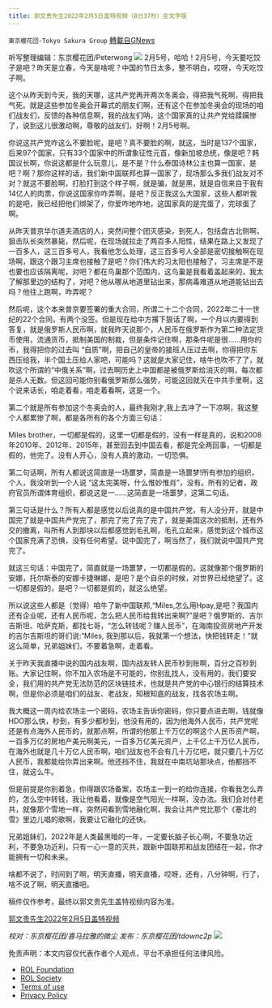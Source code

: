 ```yaml
---
title: 郭文贵先生2022年2月5日盖特视频（8分37秒）全文字版
---
```

`東京櫻花団-Tokyo Sakura Group` [轉載自GNews](https://gnews.org/zh-hans/1963028/)

听写整理编辑：东京樱花团/Peterwong
![](https://assets.gnews.org/wp-content/uploads/2022/02/1-48.png)
2月5号，哈哈！2月5号，今天要吃饺子是吧？昨天是立春，今天是啥呢？中国的节日太多，整不明白，哎呀，今天吃饺子啊。

这个从昨天到今天，我的天哪，这共产党再开两次冬奥会，得把我气死啊，得把我气死。就是这些参加冬奥会开幕式的朋友们啊，还有这个在参加冬奥会的现场的咱们战友们，反馈的各种信息啊，我的战友们呐，这个国家真的让共产党给蹂躏惨了，说到这儿很激动啊，尊敬的战友们，好啊！2月5号啊。

你说这共产党咋这么不要脸呢，是吧？真不要脸的啊，就这，当时是137个国家，后来97个国家，只有33个国家中的所谓象征性元首，像新加坡总统，像是吧？韩国议长啊，你说这都是什么玩意儿，是不是？什么泰国诗林公主也算一国家，是吧？啊？那你这样的话，我们新中国联邦也算一国家了，现场那么多我们战友对不对？就这不要脸啊，打脸打到这个样子啊，就是骗，就是黑，就是自信来自于我有14亿人的肉票，你说这国家你咋弄啊，是吧？反正我这么大国家，这些人都听我的是吧，我已经把他们绑架了，你爱咋地咋地，这国家真的是完蛋了，完球蛋了啊。

从昨天普京华尔道夫酒店的人，突然间整个团灭感染，到死人，包括盘古北侧啊，狙击队长突然暴毙，然后呢，在现场就拉走了两百多人阳性，结果在路上又发现了一百多人，这三百多号人，我看他怎么处理，这三百多号人全部是密切接触啊在现场啊，跟这个跟习主席也接触了是吧？你们伟大的习太阳也接触了，习主席是不是也要也应该隔离呢，对吧？都在鸟巢那个范围内，这鸟巢是我看着盖起来的，我太了解那里边的结构了，对吧？他从哪从地道里钻出来，那病毒难道从地道能钻出去吗？他往上跑啊，咋弄呢？

然后呢，这个本来普京要签署的重大合同，所谓二十二个合同，2022年二十一世纪的22个合同，有两个没签。但是现在给中方撂下狠话了啊，一个月以内要得到答复，就是俄罗斯人民币啊，就我昨天说那个，人民币在俄罗斯作为第二种法定货币使用，流通货币，抵制美国的制裁，但是条件记住啊，那条件呢是很……用你的币，我得把你的过去叫 “自质”啊，把自己的皇帝的接班人压过去啊，你得把你东西压给我，半个国土压给人家吧，可能吗？这就是大家记住，啥牛也吹不了了，就吹这个所谓的“中俄关系”啊，过去啊历史上中国都是被俄罗斯给消灭的啊，每次都是杀人无数。但这回可能你别看俄罗斯那么强势，可能这回就灭在中共手里啊，这个说来话长，咱走着看，咱走着看啊，这是一个。

第二个就是所有参加这个冬奥会的人，最终我刚才,我上去冲了一下凉啊，我这整个人都累惨了啊，都是各所有的各个方面三句话：

Miles brother，一切都是假的，这里一切都是假的，没有一样是真的，说和2008年2010年、2012年、2015年，甚至回去到中国去看，都是完全两回事，一切都是假的，他完了。没有人开心，没有人真的激动，一切恐惧。

第二句话啊，所有人都说这简直是一场噩梦，简直是一场噩梦!所有参加的组织，个人，我没听到一个人说 “这太完美呀，什么惟妙惟肖”，没有。所有的记者，政府官员所谓体育组织，都说这是一……这简直是一场噩梦，这第二句话。

第三句话是什么？所有人都是感觉以后说真的是中国共产党，有人没分开，就是中国完了就是中国共产党完了，那完了完了完了完了，就是美国这次的抵制，还有外交的撤离，叫所有人到那块以后都感觉到毛孔啊，毛孔立起来，感觉到这个城市这个国家充满了恐惧，没有任何希望。说中国完了，啊当然了，我们就说中国共产党完了。

就这三句话：中国完了，简直就是一场噩梦，一切都是假的。这就像那个俄罗斯的安娜，托尔斯泰的安娜卡捷琳娜，是吧？是个自杀的时候，对世界已经绝望了。这一切都是假的，是吧？一切都是假的，就这么绝望。

所以说这些人都是（觉得）咱牛了新中国联邦,“Miles,怎么用Hpay,是吧？我国内还有企业呢，还有人民币呢，怎么把人民币给我转出来啊?”是吧？俄罗斯的、吉尔吉斯坦、哈萨克斯，都找七哥，“怎么转钱呢？赚人民币”，在海南投资房地产开发的吉尔吉斯坦的哥们说:“Miles, 我到那以后，我就第一个想法，快把钱转走！”就这么简单，兄弟姐妹们，不要着急啊，走着看。

关于昨天我直播中说的国内战友啊，国内战友转人民币秒到账啊，百分之百秒到账。大家记住啊，你不加入农场是不可能的，你别乱找人，没有用的，我们要安全，我们用的共产党无法防范的区块链技术，也就是共产党的中心银行的结算技术啊，但是你必须是咱们的战友、老战友，知根知底的战友，找各农场主啊。

我大概这一周内给农场主一个密码，农场主告诉你密码，你只要点进去啊，钱就像HDO那么快，秒到，有多少都秒到，他没有用的，因为他海外人民币，共产党呢还是有点海外人民币的，就那点啊，所谓的他那上千万亿的啊这个人民币资产啊，一百多万亿的房地产美元啊美元，一百多万亿美元资产，上千亿上千万亿人民币，在海外也就是几十万亿人民币啊，咱们战友也不会有几十万亿吧，就只要几十万亿人民币，我都能给你弄出来啊。他还挡不住，我就在中南坑站那块点，他都挡不住，就这么牛。

但是前提是你别着急，你得跟农场备案，农场主一到一的给你连接，你看我怎么弄的，怎么空中转钱，我让他看着，就像是空气阳光一样啊，没办法。我们会对付老共，就像那个雪地一样，突然间看到雪地融化啊，我会让共产党比那个《塞北的雪》里边儿唱的歌啊，我要让它融化的还快。

兄弟姐妹们，2022年是人类最黑暗的一年，一定要长脑子长心啊，不要急功近利，不要急功近利，只有一心一意的灭共，跟新中国联邦和战友团结在一起，你才能拥有一切和未来。

啥都不说了，时间到了啊，明天直播，明天直播，哎呀，还有，八分钟啊，行了，啥不说了啊，明天直播吧。

稿件仅作参考，最终以郭文贵先生盖特视频内容为准。

[郭文贵先生2022年2月5日盖特视频](https://gettr.com/post/pso6vra94f)

*校对：东京樱花团/喜马拉雅的微尘*
*发布：东京樱花团/tdownc2p*
![](https://assets.gnews.org/wp-content/uploads/2021/12/yht.jpg)
 

免责声明：本文内容仅代表作者个人观点，平台不承担任何法律风险。

- [ROL Foundation](https://rolfoundation.org/)
- [ROL Society](https://rolsociety.org/)
- [Terms of use](https://gnews.org/terms-of-use-3/)
- [Privacy Policy](https://gnews.org/privacy-policy/)
